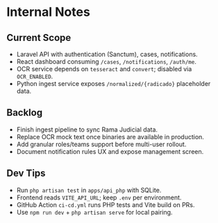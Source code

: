 # Internal Notes

## Current Scope
- Laravel API with authentication (Sanctum), cases, notifications.
- React dashboard consuming `/cases`, `/notifications`, `/auth/me`.
- OCR service depends on `tesseract` and `convert`; disabled via `OCR_ENABLED`.
- Python ingest service exposes `/normalized/{radicado}` placeholder data.

## Backlog
- Finish ingest pipeline to sync Rama Judicial data.
- Replace OCR mock text once binaries are available in production.
- Add granular roles/teams support before multi-user rollout.
- Document notification rules UX and expose management screen.

## Dev Tips
- Run `php artisan test` in `apps/api_php` with SQLite.
- Frontend reads `VITE_API_URL`; keep `.env` per environment.
- GitHub Action `ci-cd.yml` runs PHP tests and Vite build on PRs.
- Use `npm run dev` + `php artisan serve` for local pairing.
